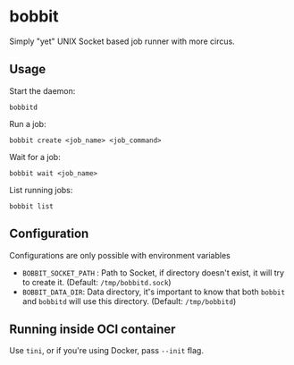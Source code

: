 # bobbit
Simply "yet" UNIX Socket based job runner with more circus.

## Usage

Start the daemon:

```
bobbitd
```

Run a job:
```
bobbit create <job_name> <job_command>
```

Wait for a job:
```
bobbit wait <job_name>
```

List running jobs:
```
bobbit list
```

## Configuration

Configurations are only possible with environment variables

- `BOBBIT_SOCKET_PATH` : Path to Socket, if directory doesn't exist, it will try to create it. (Default: `/tmp/bobbitd.sock`)
- `BOBBIT_DATA_DIR`: Data directory, it's important to know that both `bobbit` and `bobbitd` will use this directory. (Default: `/tmp/bobbitd`)

## Running inside OCI container

Use `tini`, or if you're using Docker, pass `--init` flag.
